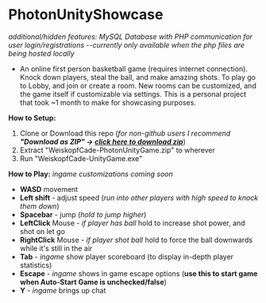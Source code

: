 # PhotonUnityShowcase
*additional/hidden features: MySQL Database with PHP communication for user login/registrations --currently only available when the php files are being hosted locally*

* An online first person basketball game (requires internet connection). Knock down players, steal the ball, and make amazing shots. To play go to Lobby, and join or create a room. New rooms can be customized, and the game itself if customizable via settings. This is a personal project that took ~1 month to make for showcasing purposes. 

**How to Setup:**
1. Clone or Download this repo (*for non-github users I recommend **"Download as ZIP" -> [click here to download zip](https://github.com/cadevcu/PhotonUnityShowcase/archive/master.zip)***)
2. Extract "WeiskopfCade-PhotonUnityGame.zip" to wherever
3. Run "WeiskopfCade-UnityGame.exe"

**How to Play:**
*ingame customizations coming soon*
* **WASD** movement
* **Left shift** - adjust speed (*run into other players with high speed to knock them down*)
* **Spacebar** - jump (*hold to jump higher*)
* **LeftClick** Mouse - *if player has ball* hold to increase shot power, and shot on let go
* **RightClick** Mouse - *if player shot ball* hold to force the ball downwards while it's still in the air
* **Tab** - *ingame* show player scoreboard (to display in-depth player statistics)
* **Escape** - *ingame* shows in game escape options (**use this to start game when Auto-Start Game is unchecked/false**)
* **Y** - *ingame* brings up chat 
